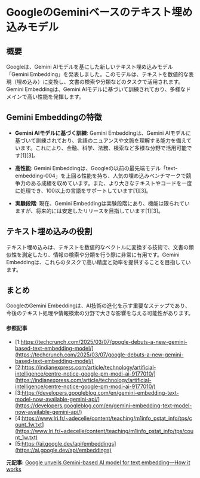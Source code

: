 # GoogleのGeminiベースのテキスト埋め込みモデル

## 概要

Googleは、Gemini AIモデルを基にした新しいテキスト埋め込みモデル「Gemini Embedding」を発表しました。このモデルは、テキストを数値的な表現（埋め込み）に変換し、文書の検索や分類などのタスクで活用されます。Gemini Embeddingは、Gemini AIモデルに基づいて訓練されており、多様なドメインで高い性能を発揮します。

## Gemini Embeddingの特徴

- **Gemini AIモデルに基づく訓練**: Gemini Embeddingは、Gemini AIモデルに基づいて訓練されており、言語のニュアンスや文脈を理解する能力を備えています。これにより、金融、科学、法務、検索など多様な分野で活用可能です[1][3]。
 
- **高性能**: Gemini Embeddingは、Googleの以前の最先端モデル「text-embedding-004」を上回る性能を持ち、人気の埋め込みベンチマークで競争力のある成績を収めています。また、より大きなテキストやコードを一度に処理でき、100以上の言語をサポートしています[1][3]。

- **実験段階**: 現在、Gemini Embeddingは実験段階にあり、機能は限られていますが、将来的には安定したリリースを目指しています[1][3]。

## テキスト埋め込みの役割

テキスト埋め込みは、テキストを数値的なベクトルに変換する技術で、文書の類似性を測定したり、情報の検索や分類を行う際に非常に有用です。Gemini Embeddingは、これらのタスクで高い精度と効率を提供することを目指しています。

## まとめ

GoogleのGemini Embeddingは、AI技術の進化を示す重要なステップであり、今後のテキスト処理や情報検索の分野で大きな影響を与える可能性があります。

#### 参照記事
- [1:https://techcrunch.com/2025/03/07/google-debuts-a-new-gemini-based-text-embedding-model/](https://techcrunch.com/2025/03/07/google-debuts-a-new-gemini-based-text-embedding-model/)
- [2:https://indianexpress.com/article/technology/artificial-intelligence/centre-notice-google-pm-modi-ai-9177010/](https://indianexpress.com/article/technology/artificial-intelligence/centre-notice-google-pm-modi-ai-9177010/)
- [3:https://developers.googleblog.com/en/gemini-embedding-text-model-now-available-gemini-api/](https://developers.googleblog.com/en/gemini-embedding-text-model-now-available-gemini-api/)
- [4:https://www.lri.fr/~adecelle/content/teaching/m1info_pstat_info/tps/count_1w.txt](https://www.lri.fr/~adecelle/content/teaching/m1info_pstat_info/tps/count_1w.txt)
- [5:https://ai.google.dev/api/embeddings](https://ai.google.dev/api/embeddings)


**元記事:** [Google unveils Gemini-based AI model for text embedding—How it works](https://www.newsbytesapp.com/news/science/google-introduces-new-gemini-based-text-embedding-model/story)